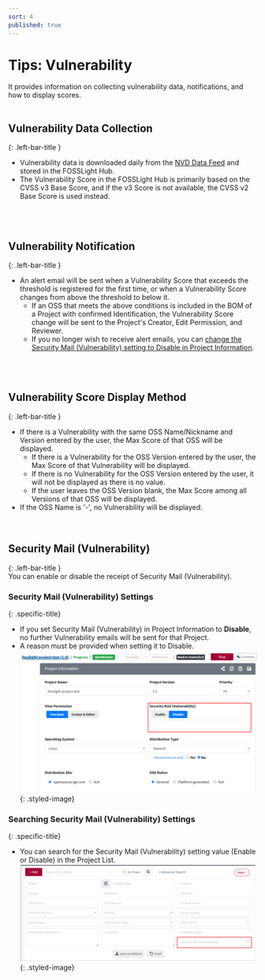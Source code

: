 ```yaml
---
sort: 4
published: true
---
```


# Tips: Vulnerability 
It provides information on collecting vulnerability data, notifications, and how to display scores.
<br><br>  

## Vulnerability Data Collection  
{: .left-bar-title }  
- Vulnerability data is downloaded daily from the [NVD Data Feed](https://nvd.nist.gov/vuln/data-feeds) and stored in the FOSSLight Hub.
- The Vulnerability Score in the FOSSLight Hub is primarily based on the CVSS v3 Base Score, and if the v3 Score is not available, the CVSS v2 Base Score is used instead.  
<br><br><br>  

## Vulnerability Notification  
{: .left-bar-title }  
- An alert email will be sent when a Vulnerability Score that exceeds the threshold is registered for the first time, or when a Vulnerability Score changes from above the threshold to below it.
    - If an OSS that meets the above conditions is included in the BOM of a Project with confirmed Identification, the Vulnerability Score change will be sent to the Project's Creator, Edit Permission, and Reviewer.  
    - If you no longer wish to receive alert emails, you can [change the Security Mail (Vulnerability) setting to Disable in Project Information](https://fosslight.org/hub-guide-en/tips/4_vul_info/#security-mailvulnerability).  
<br><br><br>  

## Vulnerability Score Display Method  
{: .left-bar-title }  
- If there is a Vulnerability with the same OSS Name/Nickname and Version entered by the user, the Max Score of that OSS will be displayed.
    - If there is a Vulnerability for the OSS Version entered by the user, the Max Score of that Vulnerability will be displayed.
    - If there is no Vulnerability for the OSS Version entered by the user, it will not be displayed as there is no value.
    - If the user leaves the OSS Version blank, the Max Score among all Versions of that OSS will be displayed.
- If the OSS Name is '-', no Vulnerability will be displayed.
<br><br><br>

## Security Mail (Vulnerability)  
{: .left-bar-title }  
You can enable or disable the receipt of Security Mail (Vulnerability).  

### Security Mail (Vulnerability) Settings
{: .specific-title}
- If you set Security Mail (Vulnerability) in Project Information to **Disable**, no further Vulnerability emails will be sent for that Project.
- A reason must be provided when setting it to Disable.  
![vul_mail_setting](../images/vulnerability/vul_mail_setting.png){: .styled-image} 

### Searching Security Mail (Vulnerability) Settings 
{: .specific-title}
 - You can search for the Security Mail (Vulnerability) setting value (Enable or Disable) in the Project List.  
![vul_mail_search](../images/vulnerability/vul_mail_search.png){: .styled-image}